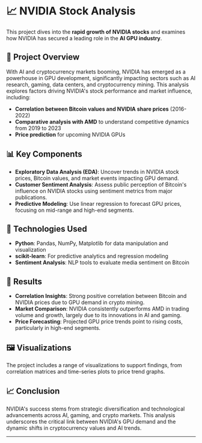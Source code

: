 # 📈 NVIDIA Stock Analysis

This project dives into the **rapid growth of NVIDIA stocks** and examines how NVIDIA has secured a leading role in the **AI GPU industry**.

## 📝 Project Overview
With AI and cryptocurrency markets booming, NVIDIA has emerged as a powerhouse in GPU development, significantly impacting sectors such as AI research, gaming, data centers, and cryptocurrency mining. This analysis explores factors driving NVIDIA's stock performance and market influence, including:

- **Correlation between Bitcoin values and NVIDIA share prices** (2016-2022)
- **Comparative analysis with AMD** to understand competitive dynamics from 2019 to 2023
- **Price prediction** for upcoming NVIDIA GPUs

## 📊 Key Components
- **Exploratory Data Analysis (EDA)**: Uncover trends in NVIDIA stock prices, Bitcoin values, and market events impacting GPU demand.
- **Customer Sentiment Analysis**: Assess public perception of Bitcoin's influence on NVIDIA stocks using sentiment metrics from major publications.
- **Predictive Modeling**: Use linear regression to forecast GPU prices, focusing on mid-range and high-end segments.

## 🚀 Technologies Used
- **Python**: Pandas, NumPy, Matplotlib for data manipulation and visualization
- **scikit-learn**: For predictive analytics and regression modeling
- **Sentiment Analysis**: NLP tools to evaluate media sentiment on Bitcoin

## 📌 Results
- **Correlation Insights**: Strong positive correlation between Bitcoin and NVIDIA prices due to GPU demand in crypto mining.
- **Market Comparison**: NVIDIA consistently outperforms AMD in trading volume and growth, largely due to its innovations in AI and gaming.
- **Price Forecasting**: Projected GPU price trends point to rising costs, particularly in high-end segments.

## 🖼 Visualizations
The project includes a range of visualizations to support findings, from correlation matrices and time-series plots to price trend graphs.

## 📈 Conclusion
NVIDIA's success stems from strategic diversification and technological advancements across AI, gaming, and crypto markets. This analysis underscores the critical link between NVIDIA's GPU demand and the dynamic shifts in cryptocurrency values and AI trends.

---
